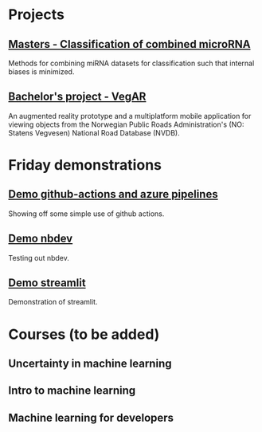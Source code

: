 # Projects

## [Masters - Classification of combined microRNA](https://github.com/vegabj/Mastersproject)
Methods for combining miRNA datasets for classification such that internal biases is minimized.


## [Bachelor's project - VegAR](https://github.com/IT2901-Gruppe-16-Kantega)
An augmented reality prototype and a multiplatform mobile application for viewing objects from the Norwegian Public Roads Administration's (NO: Statens Vegvesen) National Road Database (NVDB).

# Friday demonstrations

## [Demo github-actions and azure pipelines](https://github.com/vegabj/github-actions-test)
Showing off some simple use of github actions.

## [Demo nbdev](https://github.com/vegabj/nbdev_test)
Testing out nbdev.

## [Demo streamlit](https://github.com/vegabj/streamlit-demo)
Demonstration of streamlit.

# Courses (to be added)
## Uncertainty in machine learning
## Intro to machine learning
## Machine learning for developers
